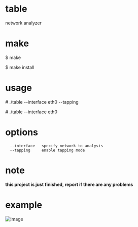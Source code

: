 # table
network analyzer

# make
$ make

$ make install

# usage
\# ./table --interface eth0 --tapping

\# ./table --interface eth0

# options
```
  --interface   specify network to analysis
  --tapping     enable tapping mode
```

# note
**this project is just finished, report if there are any problems**

# example
![image](https://github.com/user-attachments/assets/5ae1e04f-9624-400f-ac27-fb2f5ada66e6)

